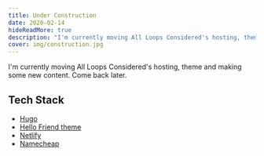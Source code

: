 ```yaml
---
title: Under Construction
date: 2020-02-14
hideReadMore: true
description: "I'm currently moving All Loops Considered's hosting, theme and making some new content. Come back later."
cover: img/construction.jpg
---
```


I'm currently moving All Loops Considered's hosting, theme and making some new content. Come back later.

## Tech Stack

- [Hugo](https://gohugo.i0)
- [Hello Friend theme](https://github.com/panr/hugo-theme-hello-friend)
- [Netlify](https://www.netlify.com)
- [Namecheap](https://www.namecheap.com)
